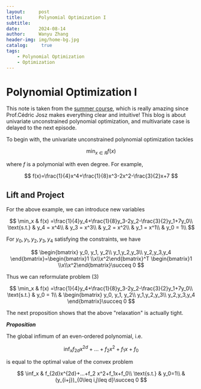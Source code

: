 ```yaml
---
layout:     post
title:      Polynomial Optimization I
subtitle:   
date:       2024-08-14
author:     Wanyu Zhang
header-img: img/home-bg.jpg
catalog: 	 true
tags:
    - Polynomial Optimization
    - Optimization
---
```




# Polynomial Optimization I

This note is taken from the [summer course](https://sites.google.com/site/cedricjosz/home/introduction-to-polynomial-optimization), which is really amazing since Prof.Cédric Josz makes everything clear and intuitive! This blog is about univariate unconstrained polynomial optimization, and multivariate case is delayed to the next episode. 

To begin with, the univariate unconstrained polynomial optimization tackles


$$
\min_{x\in R }f(x)
$$


where $f$ is a polymonial with even degree. For example, 


$$
f(x)=\frac{1}{4}x^4+\frac{1}{8}x^3-2x^2-\frac{3}{2}x+7
$$


## Lift and Project

For the above example, we can introduce new variables


$$
\min_x & f(x) =\frac{1}{4}y_4+\frac{1}{8}y_3-2y_2-\frac{3}{2}y_1+7y_0\\
\text{s.t.} & y_4 = x^4\\
 & y_3 = x^3\\
 & y_2 = x^2\\
 & y_1 = x^1\\
 & y_0 = 1\\
$$


For $y_0,y_1,y_2,y_3,y_4$ satisfying the constraints, we have


$$
\begin{bmatrix} y_0, y_1, y_2\\
y_1,y_2,y_3\\
y_2,y_3,y_4
\end{bmatrix}=\begin{bmatrix}1 \\x\\x^2\end{bmatrix}^T \begin{bmatrix}1 \\x\\x^2\end{bmatrix}\succeq 0
$$


Thus we can reformulate problem (3)


$$
\min_x & f(x) =\frac{1}{4}y_4+\frac{1}{8}y_3-2y_2-\frac{3}{2}y_1+7y_0\\
\text{s.t.}  & y_0 = 1\\
& \begin{bmatrix} y_0, y_1, y_2\\
y_1,y_2,y_3\\
y_2,y_3,y_4
\end{bmatrix}\succeq 0
$$


The next proposition shows that the above "relaxation" is actually tight.

***Proposition***

The global infimum of an even-ordered polynomial, i.e.


$$
\inf_x f_{2d}x^{2d}+...+f_2 x^2+f_1x+f_0
$$


is equal to the optimal value of the convex problem


$$
\inf_x & f_{2d}x^{2d}+...+f_2 x^2+f_1x+f_0\\
\text{s.t.} & y_0=1\\
& (y_{i+j})_{0\leq i,j\leq d}\succeq 0
$$




